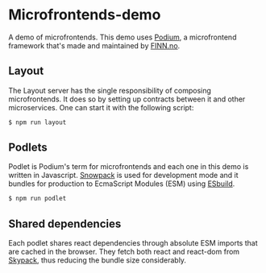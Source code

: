 # Microfrontends-demo

A demo of microfrontends. This demo uses [Podium](https://podium-lib.io/), a microfrontend framework that's made and maintained by [FINN.no](https://github.com/finn-no).

## Layout

The Layout server has the single responsibility of composing microfrontends. It does so by setting up contracts between it and other microservices. One can start it with the following script:

```bash
$ npm run layout
```

## Podlets

Podlet is Podium's term for microfrontends and each one in this demo is written in Javascript. [Snowpack](https://www.snowpack.dev/) is used for development mode and it bundles for production to EcmaScript Modules (ESM) using [ESbuild](https://esbuild.github.io/).

```bash
$ npm run podlet
```

## Shared dependencies

Each podlet shares react dependencies through absolute ESM imports that are cached in the browser. They fetch both react and react-dom from [Skypack](https://www.skypack.dev/), thus reducing the bundle size considerably.
